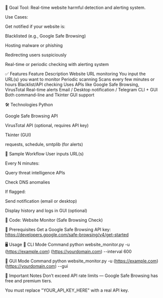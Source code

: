 🧠 Goal
Tool: Real-time website harmful detection and alerting system.

Use Cases:

Get notified if your website is:

Blacklisted (e.g., Google Safe Browsing)

Hosting malware or phishing

Redirecting users suspiciously

Real-time or periodic checking with alerting system

✅ Features
Feature	Description
Website URL monitoring	You input the URL(s) you want to monitor
Periodic scanning	Scans every few minutes or hours
Blacklist/API checking	Uses APIs like Google Safe Browsing, VirusTotal
Real-time alerts	Email / Desktop notification / Telegram
CLI + GUI	Both command-line and Tkinter GUI support

🛠️ Technologies
Python

Google Safe Browsing API

VirusTotal API (optional, requires API key)

Tkinter (GUI)

requests, schedule, smtplib (for alerts)

🧪 Sample Workflow
User inputs URL(s)

Every N minutes:

Query threat intelligence APIs

Check DNS anomalies

If flagged:

Send notification (email or desktop)

Display history and logs in GUI (optional)

🧰 Code: Website Monitor (Safe Browsing Check)

🔐 Prerequisites
Get a Google Safe Browsing API key:
https://developers.google.com/safe-browsing/v4/get-started

🖥️ Usage
📌 CLI Mode Command
python website_monitor.py -u (https://example.com) (https://yourdomain.com) --interval 600

📌 GUI Mode Command
python website_monitor.py -u (https://example.com) (https://yourdomain.com) --gui

🛑 Important Notes
Don’t exceed API rate limits — Google Safe Browsing has free and premium tiers.

You must replace "YOUR_API_KEY_HERE" with a real API key.
